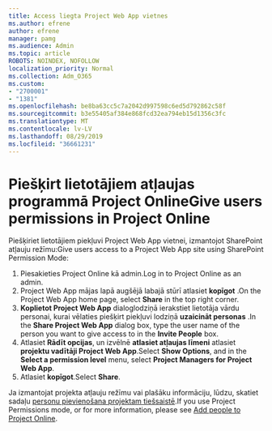 ```yaml
---
title: Access liegta Project Web App vietnes
ms.author: efrene
author: efrene
manager: pamg
ms.audience: Admin
ms.topic: article
ROBOTS: NOINDEX, NOFOLLOW
localization_priority: Normal
ms.collection: Adm_O365
ms.custom:
- "2700001"
- "1381"
ms.openlocfilehash: be8ba63cc5c7a2042d997598c6ed5d792862c58f
ms.sourcegitcommit: b3e55405af384e868fcd32ea794eb15d1356c3fc
ms.translationtype: MT
ms.contentlocale: lv-LV
ms.lasthandoff: 08/29/2019
ms.locfileid: "36661231"
---
```

# <a name="give-users-permissions-in-project-online"></a><span data-ttu-id="cc45f-102">Piešķirt lietotājiem atļaujas programmā Project Online</span><span class="sxs-lookup"><span data-stu-id="cc45f-102">Give users permissions in Project Online</span></span>

<span data-ttu-id="cc45f-103">Piešķiriet lietotājiem piekļuvi Project Web App vietnei, izmantojot SharePoint atļauju režīmu:</span><span class="sxs-lookup"><span data-stu-id="cc45f-103">Give users access to a Project Web App site using SharePoint Permission Mode:</span></span>

1. <span data-ttu-id="cc45f-104">Piesakieties Project Online kā admin.</span><span class="sxs-lookup"><span data-stu-id="cc45f-104">Log in to Project Online as an admin.</span></span>
2. <span data-ttu-id="cc45f-105">Project Web App mājas lapā augšējā labajā stūrī atlasiet **kopīgot** .</span><span class="sxs-lookup"><span data-stu-id="cc45f-105">On the Project Web App home page, select **Share** in the top right corner.</span></span>
3. <span data-ttu-id="cc45f-106">**Koplietot Project Web App** dialoglodziņā ierakstiet lietotāja vārdu personai, kurai vēlaties piešķirt piekļuvi lodziņā **uzaicināt personas** .</span><span class="sxs-lookup"><span data-stu-id="cc45f-106">In the **Share Project Web App** dialog box, type the user name of the person you want to give access to in the **Invite People** box.</span></span>
4. <span data-ttu-id="cc45f-107">Atlasiet **Rādīt opcijas**, un izvēlnē **atlasiet atļaujas līmeni** atlasiet **projektu vadītāji Project Web App**.</span><span class="sxs-lookup"><span data-stu-id="cc45f-107">Select **Show Options**, and in the **Select a permission level** menu, select **Project Managers for Project Web App**.</span></span>
5. <span data-ttu-id="cc45f-108">Atlasiet **kopīgot**.</span><span class="sxs-lookup"><span data-stu-id="cc45f-108">Select **Share**.</span></span>

<span data-ttu-id="cc45f-109">Ja izmantojat projekta atļauju režīmu vai plašāku informāciju, lūdzu, skatiet sadaļu [personu pievienošana projektam tiešsaistē](https://docs.microsoft.com/projectonline/step-2-add-people-to-project-online).</span><span class="sxs-lookup"><span data-stu-id="cc45f-109">If you use Project Permissions mode, or for more information, please see [Add people to Project Online](https://docs.microsoft.com/projectonline/step-2-add-people-to-project-online).</span></span>
